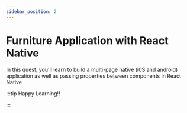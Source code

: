 ```yaml
---
sidebar_position: 2
---
```


# Furniture Application with React Native

In this quest, you'll learn to build a multi-page native (i0S and android) application as well as passing properties between components in React Native

:::tip Happy Learning!!

<QuestButton text="Go To Quest" link="https://app.stackup.dev/quest_page/furniture-application-with-react-native" />

:::
